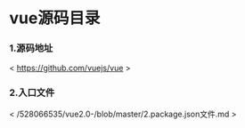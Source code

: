 # vue源码目录 #
### 1.源码地址 ###
< https://github.com/vuejs/vue >
### 2.入口文件 ###
< /528066535/vue2.0-/blob/master/2.package.json文件.md >